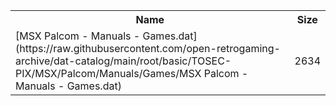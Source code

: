 <table>
<tr><th>Name</th><th>Size</th></tr>
<tr><td>
[MSX Palcom - Manuals - Games.dat](https://raw.githubusercontent.com/open-retrogaming-archive/dat-catalog/main/root/basic/TOSEC-PIX/MSX/Palcom/Manuals/Games/MSX Palcom - Manuals - Games.dat)
</td><td>2634</td></tr>
</table>
